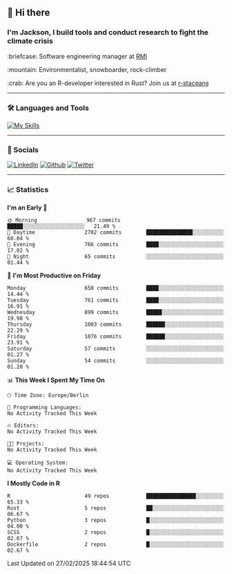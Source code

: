 ## :wave: Hi there
### I'm Jackson, I build tools and conduct research to fight the climate crisis
<p> :briefcase: Software engineering manager at <a href="https://rmi.org/" alt="RMI">RMI</a></p>
<p> :mountain: Environmentalist, snowboarder, rock-climber</p>
<p> :crab: Are you an R-developer interested in Rust? Join us at <a href="https://github.com/r-staceans" alt="r-staceans">r-staceans</a></p>

---

### :hammer_and_wrench: Languages and Tools

[![My Skills](https://skillicons.dev/icons?i=r,python,rust,docker,svelte,js,neovim,azure,postgresql,kubernetes,html,css&perline=6&theme=dark)](https://skillicons.dev)

---

### :iphone: Socials

[![LinkedIn](https://skillicons.dev/icons?i=linkedin&theme=dark)](https://www.linkedin.com/in/jackson-hoffart/) 
[![Github](https://skillicons.dev/icons?i=github&theme=dark)](https://github.com/jdhoffa) 
[![Twitter](https://skillicons.dev/icons?i=twitter&theme=dark)](https://twitter.com/jdhoffart) 

---

### :chart_with_upwards_trend: Statistics

 
<!--START_SECTION:waka-->
**I'm an Early 🐤** 

```text
🌞 Morning                967 commits         █████░░░░░░░░░░░░░░░░░░░░   21.49 % 
🌆 Daytime                2702 commits        ███████████████░░░░░░░░░░   60.04 % 
🌃 Evening                766 commits         ████░░░░░░░░░░░░░░░░░░░░░   17.02 % 
🌙 Night                  65 commits          ░░░░░░░░░░░░░░░░░░░░░░░░░   01.44 % 
```
📅 **I'm Most Productive on Friday** 

```text
Monday                   650 commits         ████░░░░░░░░░░░░░░░░░░░░░   14.44 % 
Tuesday                  761 commits         ████░░░░░░░░░░░░░░░░░░░░░   16.91 % 
Wednesday                899 commits         █████░░░░░░░░░░░░░░░░░░░░   19.98 % 
Thursday                 1003 commits        ██████░░░░░░░░░░░░░░░░░░░   22.29 % 
Friday                   1076 commits        ██████░░░░░░░░░░░░░░░░░░░   23.91 % 
Saturday                 57 commits          ░░░░░░░░░░░░░░░░░░░░░░░░░   01.27 % 
Sunday                   54 commits          ░░░░░░░░░░░░░░░░░░░░░░░░░   01.20 % 
```


📊 **This Week I Spent My Time On** 

```text
🕑︎ Time Zone: Europe/Berlin

💬 Programming Languages: 
No Activity Tracked This Week

🔥 Editors: 
No Activity Tracked This Week

🐱‍💻 Projects: 
No Activity Tracked This Week

💻 Operating System: 
No Activity Tracked This Week
```

**I Mostly Code in R** 

```text
R                        49 repos            ████████████████░░░░░░░░░   65.33 % 
Rust                     5 repos             ██░░░░░░░░░░░░░░░░░░░░░░░   06.67 % 
Python                   3 repos             █░░░░░░░░░░░░░░░░░░░░░░░░   04.00 % 
SCSS                     2 repos             █░░░░░░░░░░░░░░░░░░░░░░░░   02.67 % 
Dockerfile               2 repos             █░░░░░░░░░░░░░░░░░░░░░░░░   02.67 % 
```




 Last Updated on 27/02/2025 18:44:54 UTC
<!--END_SECTION:waka-->
